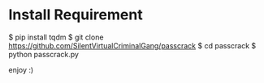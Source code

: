 # Install Requirement 

 
 $ pip install tqdm 
 $ git clone https://github.com/SilentVirtualCriminalGang/passcrack
 $ cd passcrack 
 $ python passcrack.py 

 enjoy :)
